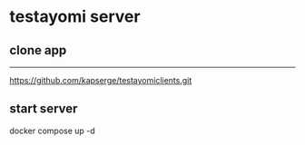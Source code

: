 # testayomi server

## clone app
----------
https://github.com/kapserge/testayomiclients.git


## start server 
 
docker compose up -d
